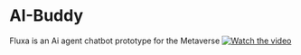 # AI-Buddy
Fluxa is an Ai agent chatbot prototype for the Metaverse
[![Watch the video](https://img.https://youtu.be/nnwJJWYDw20?si=IIB22PjAOd3lchhW/maxresdefault.jpg)](https://[youtu.be/T-D1KVIuvjA](https://youtu.be/nnwJJWYDw20?si=IIB22PjAOd3lchhW))


